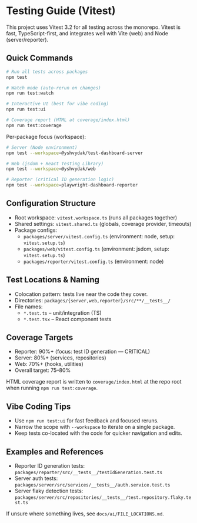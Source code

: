 # Testing Guide (Vitest)

This project uses Vitest 3.2 for all testing across the monorepo. Vitest is fast, TypeScript-first, and integrates well with Vite (web) and Node (server/reporter).

## Quick Commands

```bash
# Run all tests across packages
npm test

# Watch mode (auto-rerun on changes)
npm run test:watch

# Interactive UI (best for vibe coding)
npm run test:ui

# Coverage report (HTML at coverage/index.html)
npm run test:coverage
```

Per-package focus (workspace):

```bash
# Server (Node environment)
npm test --workspace=@yshvydak/test-dashboard-server

# Web (jsdom + React Testing Library)
npm test --workspace=@yshvydak/web

# Reporter (critical ID generation logic)
npm test --workspace=playwright-dashboard-reporter
```

## Configuration Structure

- Root workspace: `vitest.workspace.ts` (runs all packages together)
- Shared settings: `vitest.shared.ts` (globals, coverage provider, timeouts)
- Package configs:
    - `packages/server/vitest.config.ts` (environment: node, setup: `vitest.setup.ts`)
    - `packages/web/vitest.config.ts` (environment: jsdom, setup: `vitest.setup.ts`)
    - `packages/reporter/vitest.config.ts` (environment: node)

## Test Locations & Naming

- Colocation pattern: tests live near the code they cover.
- Directories: `packages/{server,web,reporter}/src/**/__tests__/`
- File names:
    - `*.test.ts` – unit/integration (TS)
    - `*.test.tsx` – React component tests

## Coverage Targets

- Reporter: 90%+ (focus: test ID generation — CRITICAL)
- Server: 80%+ (services, repositories)
- Web: 70%+ (hooks, utilities)
- Overall target: 75–80%

HTML coverage report is written to `coverage/index.html` at the repo root when running `npm run test:coverage`.

## Vibe Coding Tips

- Use `npm run test:ui` for fast feedback and focused reruns.
- Narrow the scope with `--workspace` to iterate on a single package.
- Keep tests co-located with the code for quicker navigation and edits.

## Examples and References

- Reporter ID generation tests: `packages/reporter/src/__tests__/testIdGeneration.test.ts`
- Server auth tests: `packages/server/src/services/__tests__/auth.service.test.ts`
- Server flaky detection tests: `packages/server/src/repositories/__tests__/test.repository.flaky.test.ts`

If unsure where something lives, see `docs/ai/FILE_LOCATIONS.md`.
